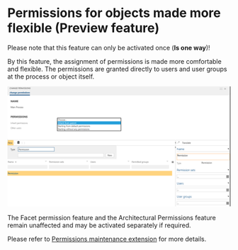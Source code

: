 # Permissions for objects made more flexible (Preview feature)

Please note that this feature can only be activated once (__Is one way__)!

By this feature, the assignment of permissions is made more comfortable and flexible. The permissions are granted directly to users and user groups at the process or object itself.  

![screen](../media/permissions-maintenance-extension.png)

The Facet permission feature and the Architectural Permissions feature remain unaffected and may be activated separately if required.

Please refer to [Permissions maintenance extension](https://docs.symbioworld.com/admin/administration/permissions/permissions-maintenance-extension/) for more details.